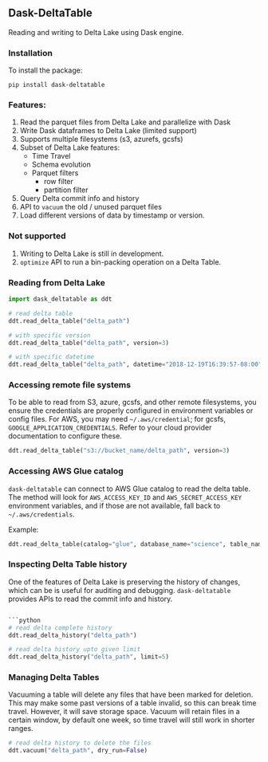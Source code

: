 ## Dask-DeltaTable

Reading and writing to Delta Lake using Dask engine.

### Installation

To install the package:

```
pip install dask-deltatable
```

### Features:

1. Read the parquet files from Delta Lake and parallelize with Dask
2. Write Dask dataframes to Delta Lake (limited support)
3. Supports multiple filesystems (s3, azurefs, gcsfs)
4. Subset of Delta Lake features:
   - Time Travel
   - Schema evolution
   - Parquet filters
     - row filter
     - partition filter
5. Query Delta commit info and history
6. API to ``vacuum`` the old / unused parquet files
7. Load different versions of data by timestamp or version.

### Not supported

1. Writing to Delta Lake is still in development.
2. `optimize` API to run a bin-packing operation on a Delta Table.

### Reading from Delta Lake

```python
import dask_deltatable as ddt

# read delta table
ddt.read_delta_table("delta_path")

# with specific version
ddt.read_delta_table("delta_path", version=3)

# with specific datetime
ddt.read_delta_table("delta_path", datetime="2018-12-19T16:39:57-08:00")
```

### Accessing remote file systems

To be able to read from S3, azure, gcsfs, and other remote filesystems,
you ensure the credentials are properly configured in environment variables
or config files. For AWS, you may need `~/.aws/credential`; for gcsfs,
`GOOGLE_APPLICATION_CREDENTIALS`. Refer to your cloud provider documentation
to configure these.

```python
ddt.read_delta_table("s3://bucket_name/delta_path", version=3)
```

### Accessing AWS Glue catalog

`dask-deltatable` can connect to AWS Glue catalog to read the delta table.
The method will look for `AWS_ACCESS_KEY_ID` and `AWS_SECRET_ACCESS_KEY`
environment variables, and if those are not available, fall back to
`~/.aws/credentials`.

Example:

```python
ddt.read_delta_table(catalog="glue", database_name="science", table_name="physics")
```

### Inspecting Delta Table history

One of the features of Delta Lake is preserving the history of changes, which can be is useful
for auditing and debugging. `dask-deltatable` provides APIs to read the commit info and history.

```python

```python
# read delta complete history
ddt.read_delta_history("delta_path")

# read delta history upto given limit
ddt.read_delta_history("delta_path", limit=5)
```

### Managing Delta Tables

Vacuuming a table will delete any files that have been marked for deletion. This
may make some past versions of a table invalid, so this can break time travel.
However, it will save storage space. Vacuum will retain files in a certain
window, by default one week, so time travel will still work in shorter ranges.

```python
# read delta history to delete the files
ddt.vacuum("delta_path", dry_run=False)
```
